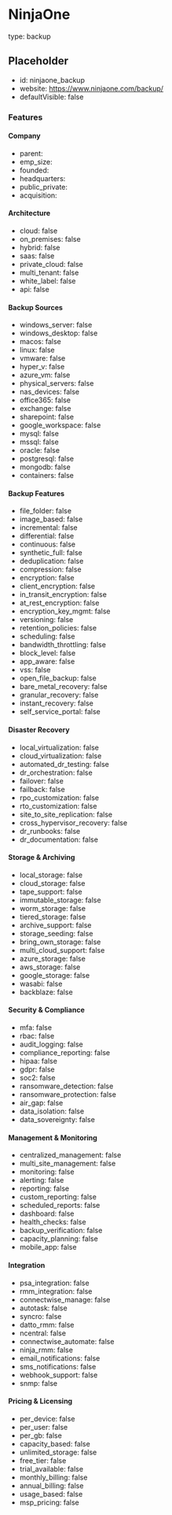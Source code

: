 # NinjaOne
type: backup

## Placeholder
- id: ninjaone_backup
- website: https://www.ninjaone.com/backup/
- defaultVisible: false

### Features
#### Company
- parent: 
- emp_size: 
- founded: 
- headquarters: 
- public_private:
- acquisition: 

#### Architecture
- cloud: false
- on_premises: false
- hybrid: false
- saas: false
- private_cloud: false
- multi_tenant: false
- white_label: false
- api: false

#### Backup Sources
- windows_server: false
- windows_desktop: false
- macos: false
- linux: false
- vmware: false
- hyper_v: false
- azure_vm: false
- physical_servers: false
- nas_devices: false
- office365: false
- exchange: false
- sharepoint: false
- google_workspace: false
- mysql: false
- mssql: false
- oracle: false
- postgresql: false
- mongodb: false
- containers: false

#### Backup Features
- file_folder: false
- image_based: false
- incremental: false
- differential: false
- continuous: false
- synthetic_full: false
- deduplication: false
- compression: false
- encryption: false
- client_encryption: false
- in_transit_encryption: false
- at_rest_encryption: false
- encryption_key_mgmt: false
- versioning: false
- retention_policies: false
- scheduling: false
- bandwidth_throttling: false
- block_level: false
- app_aware: false
- vss: false
- open_file_backup: false
- bare_metal_recovery: false
- granular_recovery: false
- instant_recovery: false
- self_service_portal: false

#### Disaster Recovery
- local_virtualization: false
- cloud_virtualization: false
- automated_dr_testing: false
- dr_orchestration: false
- failover: false
- failback: false
- rpo_customization: false
- rto_customization: false
- site_to_site_replication: false
- cross_hypervisor_recovery: false
- dr_runbooks: false
- dr_documentation: false

#### Storage & Archiving
- local_storage: false
- cloud_storage: false
- tape_support: false
- immutable_storage: false
- worm_storage: false
- tiered_storage: false
- archive_support: false
- storage_seeding: false
- bring_own_storage: false
- multi_cloud_support: false
- azure_storage: false
- aws_storage: false
- google_storage: false
- wasabi: false
- backblaze: false

#### Security & Compliance
- mfa: false
- rbac: false
- audit_logging: false
- compliance_reporting: false
- hipaa: false
- gdpr: false
- soc2: false
- ransomware_detection: false
- ransomware_protection: false
- air_gap: false
- data_isolation: false
- data_sovereignty: false

#### Management & Monitoring
- centralized_management: false
- multi_site_management: false
- monitoring: false
- alerting: false
- reporting: false
- custom_reporting: false
- scheduled_reports: false
- dashboard: false
- health_checks: false
- backup_verification: false
- capacity_planning: false
- mobile_app: false

#### Integration
- psa_integration: false
- rmm_integration: false
- connectwise_manage: false
- autotask: false
- syncro: false
- datto_rmm: false
- ncentral: false
- connectwise_automate: false
- ninja_rmm: false
- email_notifications: false
- sms_notifications: false
- webhook_support: false
- snmp: false

#### Pricing & Licensing
- per_device: false
- per_user: false
- per_gb: false
- capacity_based: false
- unlimited_storage: false
- free_tier: false
- trial_available: false
- monthly_billing: false
- annual_billing: false
- usage_based: false
- msp_pricing: false 